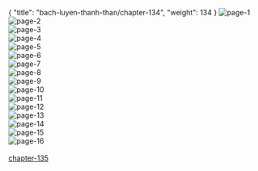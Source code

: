 { "title": "bach-luyen-thanh-than/chapter-134", "weight": 134 }
<img src="bach-luyen-thanh-than_0134_01-f0c10a758a3f2354393dc70018855eb6.webp" alt="page-1" origin="http://1.bp.blogspot.com/-eMYzre76Nts/WYffOrX0VkI/AAAAAAAAewQ/cvJCQTqZIL44RGBHhicgfChQZGuksI6tgCLcBGAs/s1600/2.jpg?imgmax=0"><br/>
<img src="bach-luyen-thanh-than_0134_02-54993496477ff820441092255d3bd626.webp" alt="page-2" origin="http://1.bp.blogspot.com/-dPC3wwCdH60/WYffPap0JjI/AAAAAAAAewU/m3_m4IePc4omndWZ2Lvt6rqB52extoHVQCLcBGAs/s1600/3.jpg?imgmax=0"><br/>
<img src="bach-luyen-thanh-than_0134_03-238a5af545236c5451031cbb8c2635f6.webp" alt="page-3" origin="http://1.bp.blogspot.com/-QWXBmDMI_gY/WYffPeGgIBI/AAAAAAAAewY/5Epi0r3m_IkBbclhHRp2QhvaYSWRwMpIQCLcBGAs/s1600/4.jpg?imgmax=0"><br/>
<img src="bach-luyen-thanh-than_0134_04-6337618464e970f5cdf3423111e25d45.webp" alt="page-4" origin="http://1.bp.blogspot.com/-qnU6Qv3kUeU/WYffPSiuhHI/AAAAAAAAewc/fj-1xnhnHAAQ7dy0RpoTXVhJBpaabE-TQCLcBGAs/s1600/5.jpg?imgmax=0"><br/>
<img src="bach-luyen-thanh-than_0134_05-641473a708188d5a0aa0b3c4ac0b7426.webp" alt="page-5" origin="http://1.bp.blogspot.com/-QW2P8E1qv_c/WYffQGWNpTI/AAAAAAAAewk/pRl7MIQR1Ec3r1ybUcvMhOdpwGJhFWBtACLcBGAs/s1600/6.jpg?imgmax=0"><br/>
<img src="bach-luyen-thanh-than_0134_06-4957d7c5c3718910b93ae1cd4eaa21c3.webp" alt="page-6" origin="http://1.bp.blogspot.com/-hX3-fzVVfoU/WYffQLnozUI/AAAAAAAAewg/XgNLsNkCCJIGoilITajOukrgNeSK5ROoQCLcBGAs/s1600/7.jpg?imgmax=0"><br/>
<img src="bach-luyen-thanh-than_0134_07-42cd6678bad5a655e475577a0dfa7678.webp" alt="page-7" origin="http://1.bp.blogspot.com/-eq8lKXVhDf4/WYffQZikOuI/AAAAAAAAewo/TlG7E5PlkPEABUJNNza2IoPxNgMOTnYmQCLcBGAs/s1600/8.jpg?imgmax=0"><br/>
<img src="bach-luyen-thanh-than_0134_08-e20da5049e07a3950d3e9ebde91306ed.webp" alt="page-8" origin="http://1.bp.blogspot.com/--TrYjyzQoVE/WYffQ-O1g8I/AAAAAAAAews/tVr225VnJbkhw45nC83JAJS60WQeQQlKwCLcBGAs/s1600/9.jpg?imgmax=0"><br/>
<img src="bach-luyen-thanh-than_0134_09-3cb091b18b65a7cbd067629a8f81f883.webp" alt="page-9" origin="http://1.bp.blogspot.com/-W0iP_PtUCVo/WYffNF6HaJI/AAAAAAAAev4/QuZo1jnaZrI6A8bO6RgBJ_FdM_j6dhOhwCLcBGAs/s1600/10.jpg?imgmax=0"><br/>
<img src="bach-luyen-thanh-than_0134_10-8eb5bf8380a5ed60a14db05e04b44615.webp" alt="page-10" origin="http://1.bp.blogspot.com/-VOAFB_FtA1A/WYffNOLt_AI/AAAAAAAAev0/gMpVTxW441AW0y5G3dekynZEPX7saCbEACLcBGAs/s1600/11.jpg?imgmax=0"><br/>
<img src="bach-luyen-thanh-than_0134_11-c862ef4207577cd64163bdcbddff9708.webp" alt="page-11" origin="http://1.bp.blogspot.com/-8KhSWOJyH18/WYffNCZdbjI/AAAAAAAAevw/efcA5GBDjVUt5IBnIGzjYpgn2O2tBaV4QCLcBGAs/s1600/12.jpg?imgmax=0"><br/>
<img src="bach-luyen-thanh-than_0134_12-1dd651f726d50b89a14ce056f3a36803.webp" alt="page-12" origin="http://1.bp.blogspot.com/-5f0GaIjwaCk/WYffNyZE_bI/AAAAAAAAev8/AzcgeWgC-FwFIu5Bcd9H8zvic3NDbn6zACLcBGAs/s1600/13.jpg?imgmax=0"><br/>
<img src="bach-luyen-thanh-than_0134_13-027ee64456f69dc2e85eb96195d0f618.webp" alt="page-13" origin="http://1.bp.blogspot.com/-0KO4tI--V3g/WYffN19VTZI/AAAAAAAAewA/wcH4rs1eiV4X1KhzuCtlnBac0hmX2isugCLcBGAs/s1600/14.jpg?imgmax=0"><br/>
<img src="bach-luyen-thanh-than_0134_14-11f37c25b2bcaa86d4e72dd959afbaae.webp" alt="page-14" origin="http://1.bp.blogspot.com/-xNcKPzumoeE/WYffN0zCtwI/AAAAAAAAewE/nihehpCVI4AiAivn8JjuNVXpZk4otgK3gCLcBGAs/s1600/15.jpg?imgmax=0"><br/>
<img src="bach-luyen-thanh-than_0134_15-ee34476020a8665cbc6760a7ca5345b0.webp" alt="page-15" origin="http://1.bp.blogspot.com/-_W5uCSX5_C4/WYffOtTT2fI/AAAAAAAAewI/_s-ohJXs8Ho4iNz8ca0zilgeIJd813h7wCLcBGAs/s1600/16.jpg?imgmax=0"><br/>
<img src="bach-luyen-thanh-than_0134_16-7d4fd79be179fa46c127380d7670af75.webp" alt="page-16" origin="http://1.bp.blogspot.com/-HRYx-gMseoQ/WYffOvryVhI/AAAAAAAAewM/PrNnPSYroW0FcR-g_VC3EdtpQhwjPH4EgCLcBGAs/s1600/17.jpg?imgmax=0"><br/>
<br/><a class="nextchap" href="/bach-luyen-thanh-than/chapter-135">chapter-135</a>
